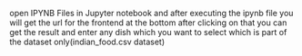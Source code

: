 open IPYNB Files in Jupyter notebook and after executing the ipynb file you will get the url for the frontend at the bottom after clicking on that you can get the result and enter any dish which you want to select which is part of the dataset only(indian_food.csv dataset)
